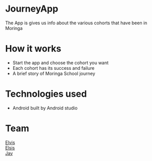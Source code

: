 # JourneyApp
The App is gives us info about the various cohorts that have been in Moringa

# How it works
- Start the app and choose the cohort you want
- Each cohort has its success and failure
- A brief story of Moringa School journey

# Technologies used
- Android built by Android studio 


# Team 
[Elvis ](http://github.com/Elvisthacoder)<br>
[Elsis](http://github.com/Elsis-Sitati)<br>
[Jay](http://github.com/jmvkayitare)<br>
